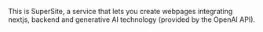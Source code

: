 This is SuperSite, a service that lets you create webpages integrating nextjs, backend and generative AI technology (provided by the OpenAI API).
